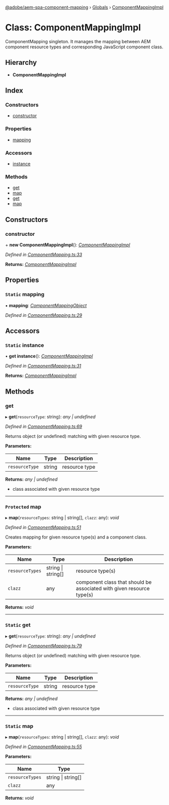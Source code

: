 [@adobe/aem-spa-component-mapping](../README.md) › [Globals](../globals.md) › [ComponentMappingImpl](componentmappingimpl.md)

# Class: ComponentMappingImpl

ComponentMapping singleton. It manages the mapping between AEM component resource types and corresponding
JavaScript component class.

## Hierarchy

* **ComponentMappingImpl**

## Index

### Constructors

* [constructor](componentmappingimpl.md#constructor)

### Properties

* [mapping](componentmappingimpl.md#static-mapping)

### Accessors

* [instance](componentmappingimpl.md#static-instance)

### Methods

* [get](componentmappingimpl.md#get)
* [map](componentmappingimpl.md#protected-map)
* [get](componentmappingimpl.md#static-get)
* [map](componentmappingimpl.md#static-map)

## Constructors

###  constructor

\+ **new ComponentMappingImpl**(): *[ComponentMappingImpl](componentmappingimpl.md)*

*Defined in [ComponentMapping.ts:33](https://github.com/adobe/aem-spa-component-mapping/blob/fe260fa/src/ComponentMapping.ts#L33)*

**Returns:** *[ComponentMappingImpl](componentmappingimpl.md)*

## Properties

### `Static` mapping

▪ **mapping**: *[ComponentMappingObject](../interfaces/componentmappingobject.md)*

*Defined in [ComponentMapping.ts:29](https://github.com/adobe/aem-spa-component-mapping/blob/fe260fa/src/ComponentMapping.ts#L29)*

## Accessors

### `Static` instance

• **get instance**(): *[ComponentMappingImpl](componentmappingimpl.md)*

*Defined in [ComponentMapping.ts:31](https://github.com/adobe/aem-spa-component-mapping/blob/fe260fa/src/ComponentMapping.ts#L31)*

**Returns:** *[ComponentMappingImpl](componentmappingimpl.md)*

## Methods

###  get

▸ **get**(`resourceType`: string): *any | undefined*

*Defined in [ComponentMapping.ts:69](https://github.com/adobe/aem-spa-component-mapping/blob/fe260fa/src/ComponentMapping.ts#L69)*

Returns object (or undefined) matching with given resource type.

**Parameters:**

Name | Type | Description |
------ | ------ | ------ |
`resourceType` | string | resource type |

**Returns:** *any | undefined*

- class associated with given resource type

___

### `Protected` map

▸ **map**(`resourceTypes`: string | string[], `clazz`: any): *void*

*Defined in [ComponentMapping.ts:51](https://github.com/adobe/aem-spa-component-mapping/blob/fe260fa/src/ComponentMapping.ts#L51)*

Creates mapping for given resource type(s) and a component class.

**Parameters:**

Name | Type | Description |
------ | ------ | ------ |
`resourceTypes` | string &#124; string[] | resource type(s) |
`clazz` | any | component class that should be associated with given resource type(s)  |

**Returns:** *void*

___

### `Static` get

▸ **get**(`resourceType`: string): *any | undefined*

*Defined in [ComponentMapping.ts:79](https://github.com/adobe/aem-spa-component-mapping/blob/fe260fa/src/ComponentMapping.ts#L79)*

Returns object (or undefined) matching with given resource type.

**Parameters:**

Name | Type | Description |
------ | ------ | ------ |
`resourceType` | string | resource type |

**Returns:** *any | undefined*

- class associated with given resource type

___

### `Static` map

▸ **map**(`resourceTypes`: string | string[], `clazz`: any): *void*

*Defined in [ComponentMapping.ts:55](https://github.com/adobe/aem-spa-component-mapping/blob/fe260fa/src/ComponentMapping.ts#L55)*

**Parameters:**

Name | Type |
------ | ------ |
`resourceTypes` | string &#124; string[] |
`clazz` | any |

**Returns:** *void*
